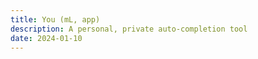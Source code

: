 ```yaml
---
title: You (mL, app)
description: A personal, private auto-completion tool
date: 2024-01-10
---
```

